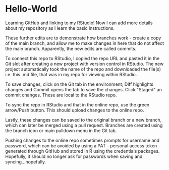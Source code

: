 # Hello-World
Learning GitHub and linking to my RStudio! 
Now I can add more details about my repository as I learn the basic instructions. 

These further edits are to demonstrate how branches work - create a copy of the main branch, and allow me to make changes in here that do not affect the main branch. 
Apparently, the new edits are called commits. 

To connect this repo to RStudio, I copied the repo URL and pasted it in the Git slot after creating a new project with version control in RStudio. The new project automatically took the name of the repo and downloaded the file(s) i.e. this .md file, that was in my repo for viewing within RStudio.

To save changes, click on the Git tab in the environment; Diff highlights changes and Commit opens the tab to save the changes. Click "Staged" an commit changes. These are local to the RStudio repo. 

To sync the repo in RStudio and that in the online repo, use the green arrow/Push button. This should upload changes to the online repo. 

Lastly, these changes can be saved to the original branch or a new branch, which can later be merged using a pull request. Branches are created using the branch icon or main pulldown menu in the Git tab. 

Pushing changes to the online repo sometimes prompts for username and password, which can be avoided by using a PAT - personal access token - generated through GitHub and stored in R using the credentials packages. Hopefully, it should no longer ask for passwords when saving and syncing...hopefully. 